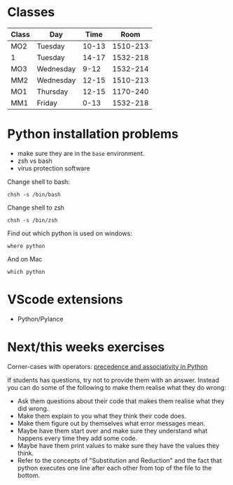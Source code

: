 
# Classes

| Class		| Day		| Time	| Room 	   |
| ----------|-----------|-------|----------|
| MO2		| Tuesday	| 10-13	| 1510-213 |
| 1			| Tuesday 	| 14-17	| 1532-218 |
| MO3		| Wednesday	| 9-12	| 1532-214 |
| MM2		| Wednesday | 12-15	| 1510-213 |
| MO1		| Thursday	| 12-15	| 1170-240 |
| MM1		| Friday 	| 0-13 	| 1532-218 |


# Python installation problems

- make sure they are in the `base` environment.
- zsh vs bash
- virus protection software

Change shell to bash:

	chsh -s /bin/bash
	
Change shell to zsh

	chsh -s /bin/zsh
	
Find out which python is used on windows:

	where python
	
And on Mac

	which python

# VScode extensions

- Python/Pylance

# Next/this weeks exercises

Corner-cases with operators: [precedence and associativity in Python](https://www.programiz.com/python-programming/precedence-associativity)

If students has questions, try not to provide them with an answer. Instead you can do some of the following to make them realise what they do wrong:

- Ask them questions about their code that makes them realise what they did wrong.
- Make them explain to you what they think their code does.
- Make them figure out by themselves what error messages mean.
- Maybe have them start over and make sure they understand what happens every time they add some code. 
- Maybe have them print values to make sure they have the values they think.
- Refer to the concepts of "Substitution and Reduction" and the fact that python executes one line after each other from top of the file to the bottom.

